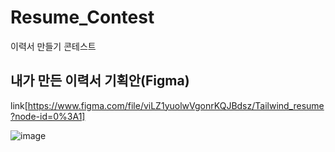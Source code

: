 # Resume_Contest
이력서 만들기 콘테스트


## 내가 만든 이력서 기획안(Figma)
link[https://www.figma.com/file/viLZ1yuolwVgonrKQJBdsz/Tailwind_resume?node-id=0%3A1]

![image](https://user-images.githubusercontent.com/38063033/193436790-42b966cc-5bda-4afb-af24-1837ea0543de.png)
